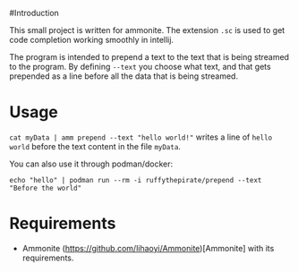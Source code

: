 #Introduction

This small project is written for ammonite. The extension `.sc` is used to get code completion working smoothly in intellij. 

The program is intended to prepend a text to the text that is being streamed to the program. By defining `--text` you choose what text, and that gets prepended as a line before all the data that is being streamed.

# Usage

`cat myData | amm prepend --text "hello world!"` writes a line of `hello world` before the text content in the file `myData`.

You can also use it through podman/docker:

`echo "hello" | podman run --rm -i ruffythepirate/prepend --text "Before the world"
`
# Requirements

* Ammonite (https://github.com/lihaoyi/Ammonite)[Ammonite] with its requirements.

